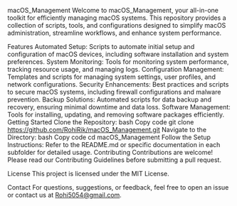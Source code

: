 macOS_Management
Welcome to macOS_Management, your all-in-one toolkit for efficiently managing macOS systems. This repository provides a collection of scripts, tools, and configurations designed to simplify macOS administration, streamline workflows, and enhance system performance.

Features
Automated Setup: Scripts to automate initial setup and configuration of macOS devices, including software installation and system preferences.
System Monitoring: Tools for monitoring system performance, tracking resource usage, and managing logs.
Configuration Management: Templates and scripts for managing system settings, user profiles, and network configurations.
Security Enhancements: Best practices and scripts to secure macOS systems, including firewall configurations and malware prevention.
Backup Solutions: Automated scripts for data backup and recovery, ensuring minimal downtime and data loss.
Software Management: Tools for installing, updating, and removing software packages efficiently.
Getting Started
Clone the Repository:
bash
Copy code
git clone https://github.com/RohiRik/macOS_Management.git
Navigate to the Directory:
bash
Copy code
cd macOS_Management
Follow the Setup Instructions: Refer to the README.md or specific documentation in each subfolder for detailed usage.
Contributing
Contributions are welcome! Please read our Contributing Guidelines before submitting a pull request.

License
This project is licensed under the MIT License.

Contact
For questions, suggestions, or feedback, feel free to open an issue or contact us at Rohi5054@gmail.com.


